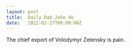 ```yaml
---
layout: post
title:  Daily Dad Joke 4U
date:   2022-02-27T00:00:00Z
---
```

The chief export of Volodymyr Zelensky is pain.
